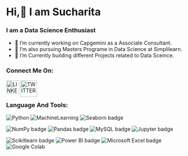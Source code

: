 # Hi,👋 I am Sucharita

<!--
**Sucharita4u/Sucharita4u** is a ✨ _special_ ✨ repository because its `README.md` (this file) appears on your GitHub profile.

Here are some ideas to get you started:

-->
### I am a Data Science Enthusiast

- 🔭 I’m currently working on Capgemini as a Associate Consultant.
- 🌱 I’m also pursuing Masters Programe in Data Science at Simplilearn.
- 👯 I’m Currently building different Projects related to Data Sceince.

### Connect Me On:

[<img align='left' alt='LINKEDIN' width='36px' src='https://cdn-icons-png.flaticon.com/512/174/174857.png'/>](https://www.linkedin.com/in/sucharita-dash/)
[<img align='left' alt='TWITTER'  width='45px' src='https://cdn-icons-png.flaticon.com/512/733/733579.png'/>](https://twitter.com/SucharitaD79028?t)  
<br>
### Language And Tools:
![Python](https://img.shields.io/badge/Python-%234ea94b.svg?style=for-the-badge&logo=python&logoColor=blue) ![MachineLearning](https://img.shields.io/badge/MachineLearning-%237F00FF.svg?style=for-the-badge&logo=MachineLearning&logoColor=white)
![Seaborn badge](https://img.shields.io/badge/Seaborn-%2377b4a9.svg?style=for-the-badge&logo=Seaborn&logoColor=white)


![NumPy badge](https://img.shields.io/badge/NumPy-%23013243.svg?style=for-the-badge&logo=NumPy&logoColor=red) ![Pandas badge](https://img.shields.io/badge/Pandas-%23150458.svg?style=for-the-badge&logo=Pandas&logoColor=white) ![MySQL badge](https://img.shields.io/badge/MySQL-%234479a1.svg?style=for-the-badge&logo=MySQL&logoColor=white) ![Jupyter badge](https://img.shields.io/badge/Jupyter-%23F37626.svg?style=for-the-badge&logo=Jupyter&logoColor=white)


![Scikitlearn badge](https://img.shields.io/badge/Scikitlearn-%23000000.svg?style=for-the-badge&logo=Scikitlearn&logoColor=white) ![Power BI badge](https://img.shields.io/badge/Power%20BI-%23f2c811.svg?style=for-the-badge&logo=Power%20BI&logoColor=white) ![Microsoft Excel badge](https://img.shields.io/badge/Microsoft%20Excel-%2379402C.svg?style=for-the-badge&logo=Microsoft%20Excel&logoColor=white) ![Google Colab](https://img.shields.io/badge/Google%20Colab-%234B0082.svg?style=for-the-badge&logo=google-colab&logoColor=white)





